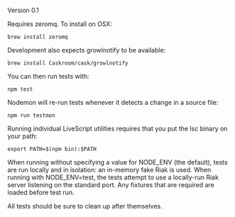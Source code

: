 Version 0.1

Requires zeromq. To install on OSX:

    brew install zeromq

Development also expects growlnotify to be available:

    brew install Caskroom/cask/growlnotify

You can then run tests with:

    npm test

Nodemon will re-run tests whenever it detects a change in a source file:

    npm run testmon

Running individual LiveScript utilities requires that you put the lsc
binary on your path:

    export PATH=$(npm bin):$PATH

When running without specifying a value for NODE_ENV (the default),
tests are run locally and in isolation: an in-memory fake Riak is
used.  When running with NODE_ENV=test, the tests attempt to use a
locally-run Riak server listening on the standard port.  Any fixtures
that are required are loaded before test run.

All tests should be sure to clean up after themselves.

